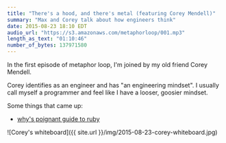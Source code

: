 ```yaml
---
title: "There's a hood, and there's metal (featuring Corey Mendell)"
summary: "Max and Corey talk about how engineers think"
date: 2015-08-23 18:10 EDT
audio_url: "https://s3.amazonaws.com/metaphorloop/001.mp3"
length_as_text: "01:10:46"
number_of_bytes: 137971580
---
```


In the first episode of metaphor loop, I'm joined by my old friend Corey
Mendell.

Corey identifies as an engineer and has "an engineering mindset". I usually
call myself a programmer and feel like I have a looser, goosier mindset.

Some things that came up:

* [why's poignant guide to ruby](http://mislav.uniqpath.com/poignant-guide/)

![Corey's whiteboard]({{ site.url }}/img/2015-08-23-corey-whiteboard.jpg)
